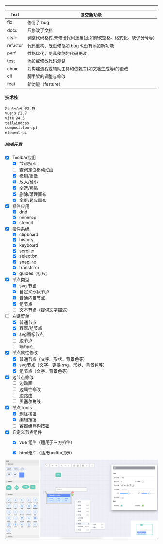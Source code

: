 ------

| feat     | 提交新功能                                                      |
| -------- | ------------------------------------------------------------- |
| fix      | 修复了 bug                                                     |
| docs     | 只修改了文档                                                    |
| style    | 调整代码格式,未修改代码逻辑(比如修改空格、格式化、缺少分号等)           |
| refactor | 代码重构、既没修复如 bug 也没有添加新功能                           |
| perf     | 性能优化，提高使能的代码更改                                       |
| test     | 添加或修改代码测试                                               |
| chore    | 对构建流程或辅助工具和依赖库(如文档生成等)的更改                      |
| cli      | 脚手架的调整与修改                                               |
| feat   | 新功能（feature）                                                 |  

#### 技术栈

```
@antv/x6 @2.18
vuejs @2.7
vite @4.5
tailwindcss
composition-api
element-ui
```

##### 完成开发

- [x] Toolbar应用
  - [x] 节点搜索
  - [ ] 查询定位移动动画
  - [x] 撤销/重做
  - [x] 放大/缩小
  - [x] 全选/粘贴
  - [x] 删除/清理画布
  - [x] 全屏/适应画布

- [x] 插件应用
  - [x] dnd
  - [x] minimap
  - [x] stencil

- [x] 插件系统
  - [x] clipboard
  - [x] history
  - [x] keyboard
  - [x] scroller
  - [x] selection
  - [x] snapline
  - [x] transform
  - [x] guides（标尺）

- [x] 节点类型
  - [x] svg 节点
  - [x] 自定义形状节点
  - [x] 普通内置节点
  - [x] 组节点
  - [ ] 文本节点（提供文字描述）

- [ ] 右键菜单
  - [x] 普通节点
  - [x] 容器/组节点
  - [x] svg图标节点
  - [ ] 边节点
  - [ ] 端/锚点

- [x] 节点属性修改
  - [x] 普通节点（文字、形状、背景色等）
  - [x] svg节点（文字、更换 svg、形状、背景色等）
  - [x] 组节点（文字、背景色等）

- [x] 边节点修改
  - [ ] 边动画
  - [ ] 边属性修改
  - [ ] 边路由
  - [ ] 贝塞尔曲线
	  
- [x] 节点Tools
  - [x] 删除按钮
  - [x] 编辑按钮
  - [ ] 容器组解构按钮

- [x] 自定义节点组件
  - [x] vue 组件（适用于三方插件）
  - [x] html组件（适用tooltip提示）

  



![Snipaste](./Snipaste.png)